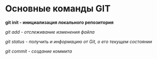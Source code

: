 # Основные команды GIT

**git init - инициализация локального репозитория**

*git add - отслеживание изменения файла*

*git status - получить и информацию от Git, о его текущем состоянии*

*git commit - создание коммита*